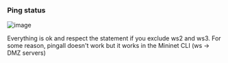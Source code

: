 ### Ping status
![image](https://github.com/user-attachments/assets/6a66c1de-64d4-4b21-beee-3af0543e8009)

Everything is ok and respect the statement if you exclude ws2 and ws3. For some reason, pingall doesn't work but it works in the Mininet CLI (ws -> DMZ servers)
